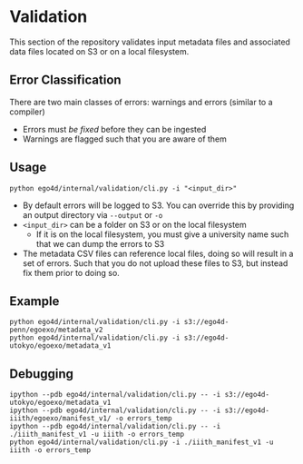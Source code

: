 # Validation

This section of the repository validates input metadata files and associated
data files located on S3 or on a local filesystem.

## Error Classification

There are two main classes of errors: warnings and errors (similar to a compiler)
- Errors must *be fixed* before they can be ingested
- Warnings are flagged such that you are aware of them

## Usage
```
python ego4d/internal/validation/cli.py -i "<input_dir>"
```

- By default errors will be logged to S3. You can override this by providing an
output directory via `--output` or `-o`
- `<input_dir>` can be a folder on S3 or on the local filesystem
    - If it is on the local filesystem, you must give a university name such
      that we can dump the errors to S3
- The metadata CSV files can reference local files, doing so will result in a
  set of errors. Such that you do not upload these files to S3, but instead fix them prior to doing so.

## Example
```
python ego4d/internal/validation/cli.py -i s3://ego4d-penn/egoexo/metadata_v2
python ego4d/internal/validation/cli.py -i s3://ego4d-utokyo/egoexo/metadata_v1
```

## Debugging

```
ipython --pdb ego4d/internal/validation/cli.py -- -i s3://ego4d-utokyo/egoexo/metadata_v1
ipython --pdb ego4d/internal/validation/cli.py -- -i s3://ego4d-iiith/egoexo/manifest_v1/ -o errors_temp
ipython --pdb ego4d/internal/validation/cli.py -- -i ./iiith_manifest_v1 -u iiith -o errors_temp
python ego4d/internal/validation/cli.py -i ./iiith_manifest_v1 -u iiith -o errors_temp
```

